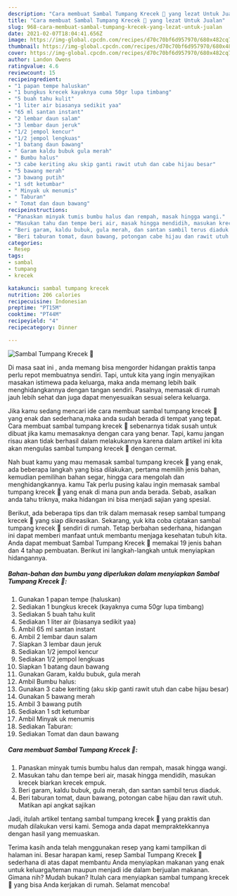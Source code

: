 ```yaml
---
description: "Cara membuat Sambal Tumpang Krecek 🍲 yang lezat Untuk Jualan"
title: "Cara membuat Sambal Tumpang Krecek 🍲 yang lezat Untuk Jualan"
slug: 968-cara-membuat-sambal-tumpang-krecek-yang-lezat-untuk-jualan
date: 2021-02-07T18:04:41.656Z
image: https://img-global.cpcdn.com/recipes/d70c70bf6d957970/680x482cq70/sambal-tumpang-krecek-🍲-foto-resep-utama.jpg
thumbnail: https://img-global.cpcdn.com/recipes/d70c70bf6d957970/680x482cq70/sambal-tumpang-krecek-🍲-foto-resep-utama.jpg
cover: https://img-global.cpcdn.com/recipes/d70c70bf6d957970/680x482cq70/sambal-tumpang-krecek-🍲-foto-resep-utama.jpg
author: Landon Owens
ratingvalue: 4.6
reviewcount: 15
recipeingredient:
- "1 papan tempe haluskan"
- "1 bungkus krecek kayaknya cuma 50gr lupa timbang"
- "5 buah tahu kulit"
- "1 liter air biasanya sedikit yaa"
- "65 ml santan instant"
- "2 lembar daun salam"
- "3 lembar daun jeruk"
- "1/2 jempol kencur"
- "1/2 jempol lengkuas"
- "1 batang daun bawang"
- " Garam kaldu bubuk gula merah"
- " Bumbu halus"
- "3 cabe keriting aku skip ganti rawit utuh dan cabe hijau besar"
- "5 bawang merah"
- "3 bawang putih"
- "1 sdt ketumbar"
- " Minyak uk menumis"
- " Taburan"
- " Tomat dan daun bawang"
recipeinstructions:
- "Panaskan minyak tumis bumbu halus dan rempah, masak hingga wangi."
- "Masukan tahu dan tempe beri air, masak hingga mendidih, masukan krecek biarkan krecek empuk."
- "Beri garam, kaldu bubuk, gula merah, dan santan sambil terus diaduk."
- "Beri taburan tomat, daun bawang, potongan cabe hijau dan rawit utuh. Matikan api angkat sajikan"
categories:
- Resep
tags:
- sambal
- tumpang
- krecek

katakunci: sambal tumpang krecek 
nutrition: 206 calories
recipecuisine: Indonesian
preptime: "PT15M"
cooktime: "PT44M"
recipeyield: "4"
recipecategory: Dinner

---
```



![Sambal Tumpang Krecek 🍲](https://img-global.cpcdn.com/recipes/d70c70bf6d957970/680x482cq70/sambal-tumpang-krecek-🍲-foto-resep-utama.jpg)

Di masa  saat ini , anda memang bisa mengorder hidangan praktis tanpa perlu repot membuatnya sendiri. Tapi, untuk kita yang ingin menyajikan masakan istimewa pada keluarga, maka anda memang lebih baik menghidangkannya dengan tangan sendiri. Pasalnya, memasak di rumah jauh lebih sehat dan juga dapat menyesuaikan sesuai selera keluarga.

Jika kamu sedang mencari ide cara membuat sambal tumpang krecek 🍲 yang enak dan sederhana,maka anda sudah berada di tempat yang tepat. Cara membuat sambal tumpang krecek 🍲  sebenarnya tidak susah untuk dibuat jika kamu memasaknya dengan cara yang benar. Tapi, kamu jangan risau akan tidak berhasil dalam melakukannya 
karena dalam artikel ini kita akan mengulas sambal tumpang krecek 🍲 dengan cermat.  



Nah buat kamu yang mau memasak sambal tumpang krecek 🍲 yang enak, ada beberapa langkah yang bisa dilakukan, pertama memilih jenis bahan, kemudian pemilihan bahan segar, hingga cara mengolah dan menghidangkannya. kamu Tak perlu pusing kalau ingin memasak sambal tumpang krecek 🍲 yang enak di mana pun anda berada. Sebab, asalkan anda  tahu triknya, maka hidangan ini bisa menjadi sajian yang spesial.

Berikut, ada beberapa tips dan trik dalam memasak resep sambal tumpang krecek 🍲 yang siap dikreasikan. Sekarang, yuk kita coba ciptakan sambal tumpang krecek 🍲 sendiri di rumah. Tetap berbahan sederhana, hidangan ini dapat memberi manfaat untuk membantu menjaga kesehatan tubuh kita. Anda dapat membuat Sambal Tumpang Krecek 🍲 memakai 19 jenis bahan dan 4 tahap pembuatan. Berikut ini langkah-langkah untuk menyiapkan hidangannya.

<!--inarticleads1-->

##### Bahan-bahan dan bumbu yang diperlukan dalam menyiapkan Sambal Tumpang Krecek 🍲:

1. Gunakan 1 papan tempe (haluskan)
1. Sediakan 1 bungkus krecek (kayaknya cuma 50gr lupa timbang)
1. Sediakan 5 buah tahu kulit
1. Sediakan 1 liter air (biasanya sedikit yaa)
1. Ambil 65 ml santan instant
1. Ambil 2 lembar daun salam
1. Siapkan 3 lembar daun jeruk
1. Sediakan 1/2 jempol kencur
1. Sediakan 1/2 jempol lengkuas
1. Siapkan 1 batang daun bawang
1. Gunakan  Garam, kaldu bubuk, gula merah
1. Ambil  Bumbu halus:
1. Gunakan 3 cabe keriting (aku skip ganti rawit utuh dan cabe hijau besar)
1. Gunakan 5 bawang merah
1. Ambil 3 bawang putih
1. Sediakan 1 sdt ketumbar
1. Ambil  Minyak uk menumis
1. Sediakan  Taburan:
1. Sediakan  Tomat dan daun bawang




<!--inarticleads2-->

##### Cara membuat Sambal Tumpang Krecek 🍲:

1. Panaskan minyak tumis bumbu halus dan rempah, masak hingga wangi.
1. Masukan tahu dan tempe beri air, masak hingga mendidih, masukan krecek biarkan krecek empuk.
1. Beri garam, kaldu bubuk, gula merah, dan santan sambil terus diaduk.
1. Beri taburan tomat, daun bawang, potongan cabe hijau dan rawit utuh. Matikan api angkat sajikan




Jadi, itulah artikel tentang  sambal tumpang krecek 🍲  yang praktis dan mudah dilakukan versi kami. Semoga anda dapat mempraktekkannya dengan hasil yang memuaskan. 

Terima kasih anda telah menggunakan resep yang kami tampilkan di halaman ini. Besar harapan kami, resep  Sambal Tumpang Krecek 🍲 sederhana di atas dapat membantu Anda menyiapkan makanan yang enak untuk keluarga/teman maupun menjadi ide dalam berjualan makanan. Gimana nih? Mudah bukan? Itulah cara menyiapkan sambal tumpang krecek 🍲 yang bisa Anda kerjakan di rumah. Selamat mencoba!

